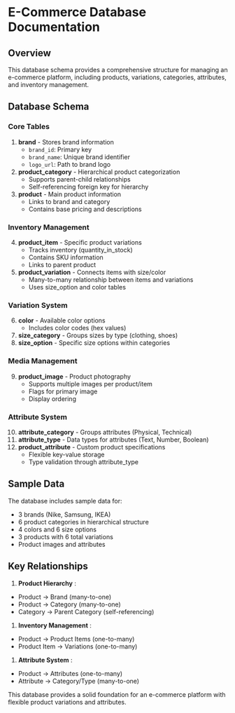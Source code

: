 # E-Commerce Database Documentation

## Overview

This database schema provides a comprehensive structure for managing an e-commerce platform, including products, variations, categories, attributes, and inventory management.

## Database Schema

### Core Tables

1. **brand** - Stores brand information
   * `brand_id`: Primary key
   * `brand_name`: Unique brand identifier
   * `logo_url`: Path to brand logo
2. **product_category** - Hierarchical product categorization
   * Supports parent-child relationships
   * Self-referencing foreign key for hierarchy
3. **product** - Main product information
   * Links to brand and category
   * Contains base pricing and descriptions

### Inventory Management

4. **product_item** - Specific product variations
   * Tracks inventory (quantity_in_stock)
   * Contains SKU information
   * Links to parent product
5. **product_variation** - Connects items with size/color
   * Many-to-many relationship between items and variations
   * Uses size_option and color tables

### Variation System

6. **color** - Available color options
   * Includes color codes (hex values)
7. **size_category** - Groups sizes by type (clothing, shoes)
8. **size_option** - Specific size options within categories

### Media Management

9. **product_image** - Product photography
   * Supports multiple images per product/item
   * Flags for primary image
   * Display ordering

### Attribute System

10. **attribute_category** - Groups attributes (Physical, Technical)
11. **attribute_type** - Data types for attributes (Text, Number, Boolean)
12. **product_attribute** - Custom product specifications
    * Flexible key-value storage
    * Type validation through attribute_type

## Sample Data

The database includes sample data for:

* 3 brands (Nike, Samsung, IKEA)
* 6 product categories in hierarchical structure
* 4 colors and 6 size options
* 3 products with 6 total variations
* Product images and attributes

## Key Relationships

1. **Product Hierarchy** :

* Product → Brand (many-to-one)
* Product → Category (many-to-one)
* Category → Parent Category (self-referencing)

1. **Inventory Management** :

* Product → Product Items (one-to-many)
* Product Item → Variations (one-to-many)

1. **Attribute System** :

* Product → Attributes (one-to-many)
* Attribute → Category/Type (many-to-one)

This database provides a solid foundation for an e-commerce platform with flexible product variations and attributes.
